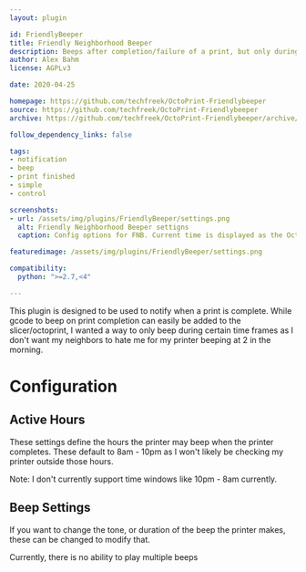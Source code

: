 ```yaml
---
layout: plugin

id: FriendlyBeeper
title: Friendly Neighborhood Beeper
description: Beeps after completion/failure of a print, but only during the specified hours
author: Alex Bahm
license: AGPLv3

date: 2020-04-25

homepage: https://github.com/techfreek/OctoPrint-Friendlybeeper
source: https://github.com/techfreek/OctoPrint-Friendlybeeper
archive: https://github.com/techfreek/OctoPrint-Friendlybeeper/archive/master.zip

follow_dependency_links: false

tags:
- notification
- beep
- print finished
- simple
- control

screenshots:
- url: /assets/img/plugins/FriendlyBeeper/settings.png
  alt: Friendly Neighborhood Beeper settigns
  caption: Config options for FNB. Current time is displayed as the OctoPrint host may be out of sync.

featuredimage: /assets/img/plugins/FriendlyBeeper/settings.png

compatibility:
  python: ">=2.7,<4"

---
```


This plugin is designed to be used to notify when a print is complete. While gcode to beep on print completion can easily be added to the slicer/octoprint, I wanted a way to only beep during certain time frames as I don't want my neighbors to hate me for my printer beeping at 2 in the morning.

# Configuration
## Active Hours
These settings define the hours the printer may beep when the printer completes. These default to 8am - 10pm as I won't likely be checking my printer outside those hours.

Note: I don't currently support time windows like 10pm - 8am currently.

## Beep Settings
If you want to change the tone, or duration of the beep the printer makes, these can be changed to modify that.

Currently, there is no ability to play multiple beeps